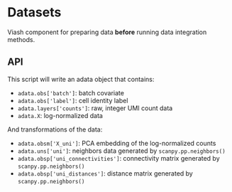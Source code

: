 # Datasets

Viash component for preparing data **before** running data integration methods.

## API

This script will write an adata object that contains:

* `adata.obs['batch']`: batch covariate
* `adata.obs['label']`: cell identity label
* `adata.layers['counts']`: raw, integer UMI count data
* `adata.X`: log-normalized data

And transformations of the data:

* `adata.obsm['X_uni']`: PCA embedding of the log-normalized counts
* `adata.uns['uni']`: neighbors data generated by `scanpy.pp.neighbors()`
* `adata.obsp['uni_connectivities']`: connectivity matrix generated by `scanpy.pp.neighbors()`
* `adata.obsp['uni_distances']`: distance matrix generated by `scanpy.pp.neighbors()`
